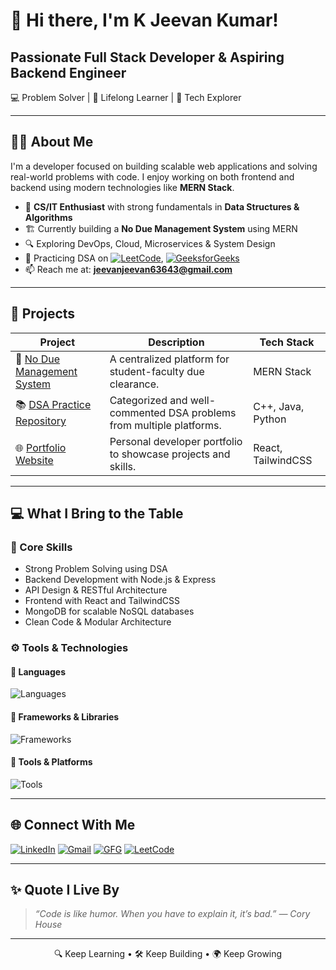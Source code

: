 # 👋 Hi there, I'm K Jeevan Kumar!

 ## Passionate Full Stack Developer & Aspiring Backend Engineer
  💻 Problem Solver | 🌱 Lifelong Learner | 💬 Tech Explorer

---

## 🧑‍💻 About Me

I'm a developer focused on building scalable web applications and solving real-world problems with code. I enjoy working on both frontend and backend using modern technologies like **MERN Stack**.

- 💼 **CS/IT Enthusiast** with strong fundamentals in **Data Structures & Algorithms**
- 🏗️ Currently building a **No Due Management System** using MERN
- 🔍 Exploring DevOps, Cloud, Microservices & System Design
- 🧠 Practicing DSA on [![LeetCode](https://img.shields.io/badge/LeetCode-orange?style=flat&logo=leetcode&logoColor=white)](https://leetcode.com/u/kjeevankumar08/), [![GeeksforGeeks](https://img.shields.io/badge/GFG-00FF66?style=flat&logo=geeksforgeeks&logoColor=white)](https://www.geeksforgeeks.org/user/jeevankumar08/)
- 📫 Reach me at: **[jeevanjeevan63643@gmail.com](mailto:jeevanjeevan63643@gmail.com)**

---

## 🚀 Projects

| Project | Description | Tech Stack |
|--------|-------------|------------|
| 🔗 [No Due Management System](https://github.com/KJeevanKumar/no-due-management) | A centralized platform for student-faculty due clearance. | MERN Stack |
| 📚 [DSA Practice Repository](https://github.com/KJeevanKumar/dsa-jeevankumar) | Categorized and well-commented DSA problems from multiple platforms. | C++, Java, Python |
| 🌐 [Portfolio Website](https://github.com/KJeevanKumar/portfolio) | Personal developer portfolio to showcase projects and skills. | React, TailwindCSS |

---

## 💻 What I Bring to the Table

### 🧠 Core Skills
- Strong Problem Solving using DSA
- Backend Development with Node.js & Express
- API Design & RESTful Architecture
- Frontend with React and TailwindCSS
- MongoDB for scalable NoSQL databases
- Clean Code & Modular Architecture

### ⚙️ Tools & Technologies

#### 📌 Languages
![Languages](https://skillicons.dev/icons?i=js,ts,cpp,java,py,html,css)

#### 🧰 Frameworks & Libraries
![Frameworks](https://skillicons.dev/icons?i=react,nodejs,express,mongodb)

#### 🔧 Tools & Platforms
![Tools](https://skillicons.dev/icons?i=git,github,vscode,postman,vercel)

---

## 🌐 Connect With Me

<p align="left">
  <a href="https://www.linkedin.com/in/k-jeevan-kumar-5b540b266/"><img src="https://img.shields.io/badge/LinkedIn-blue?logo=linkedin&logoColor=white" alt="LinkedIn" /></a>
  <a href="mailto:jeevanjeevan63643@gmail.com"><img src="https://img.shields.io/badge/Gmail-red?logo=gmail&logoColor=white" alt="Gmail" /></a>
  <a href="https://www.geeksforgeeks.org/user/jeevankumar08/"><img src="https://img.shields.io/badge/GFG-00FF66?style=flat&logo=geeksforgeeks&logoColor=white" alt="GFG" /></a>
  <a href="https://leetcode.com/u/kjeevankumar08/"><img src="https://img.shields.io/badge/LeetCode-orange?style=flat&logo=leetcode&logoColor=white" alt="LeetCode" /></a>
</p>

---

## ✨ Quote I Live By

> *“Code is like humor. When you have to explain it, it’s bad.” — Cory House*

---

<p align="center">
  🔍 Keep Learning • 🛠 Keep Building • 🌍 Keep Growing
</p>

